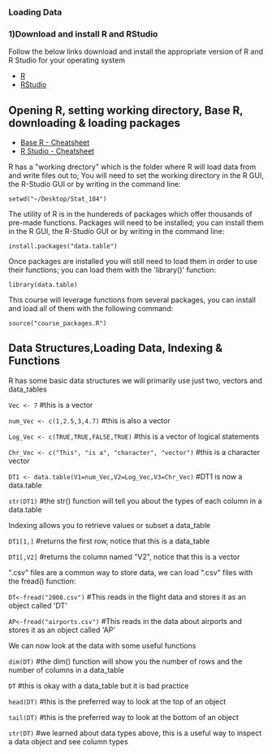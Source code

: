 ### Loading Data
### 1)Download and install R and RStudio
Follow the below links download and install the appropriate version of R and R Studio for your operating system
* [R](https://www.r-project.org)
* [RStudio](https://www.rstudio.com/products/RStudio/)

## Opening R, setting working directory, Base R, downloading & loading packages
* [Base R - Cheatsheet](http://github.com/rstudio/cheatsheets/raw/master/base-r.pdf)
* [R Studio - Cheatsheet](https://github.com/rstudio/cheatsheets/raw/master/rstudio-ide.pdf)

R has a "working drectory" which is the folder where R will load data from and write files out to; You will need to set the working directory in the R GUI, the R-Studio GUI or by writing in the command line:

`setwd("~/Desktop/Stat_184")`

The utility of R is in the hundereds of packages which offer thousands of pre-made functions. Packages will need to be installed; you can install them in the R GUI, the R-Studio GUI or by writing in the command line:

`install.packages("data.table")`

Once packages are installed you will still need to load them in order to use their functions; you can load them with the 'library()' function:

`library(data.table)`

This course will leverage functions from several packages, you can install and load all of them with the following command:

`source("course_packages.R")`

## Data Structures,Loading Data, Indexing & Functions

R has some basic data structures we will primarily use just two, vectors and data_tables

`Vec <- 7` #this is a vector

`num_Vec <- c(1,2.5,3,4.7)` #this is also a vector

`Log_Vec <- c(TRUE,TRUE,FALSE,TRUE)` #this is a vector of logical statements

`Chr_Vec <- c("This", "is a", "character", "vector")` #this is a character vector

`DT1 <- data.table(V1=num_Vec,V2=Log_Vec,V3=Chr_Vec)` #DT1 is now a data.table

`str(DT1)` #the str() function will tell you about the types of each column in a data.table

Indexing allows you to retrieve values or subset a data_table

`DT1[1,]` #returns the first row, notice that this is a data_table

`DT1[,V2]` #returns the column named "V2", notice that this is a vector

".csv" files are a common way to store data, we can load ".csv" files with the fread() function:

`DT<-fread("2008.csv")` #This reads in the flight data and stores it as an object called 'DT'

`AP<-fread("airports.csv")` #This reads in the data about airports and stores it as an object called 'AP'

We can now look at the data with some useful functions

`dim(DT)` #the dim() function will show you the number of rows and the number of columns in a data_table

`DT` #this is okay with a data_table but it is bad practice

`head(DT)` #this is the preferred way to look at the top of an object

`tail(DT)` #this is the preferred way to look at the bottom of an object

`str(DT)` #we learned about data types above, this is a useful way to inspect a data object and see column types

